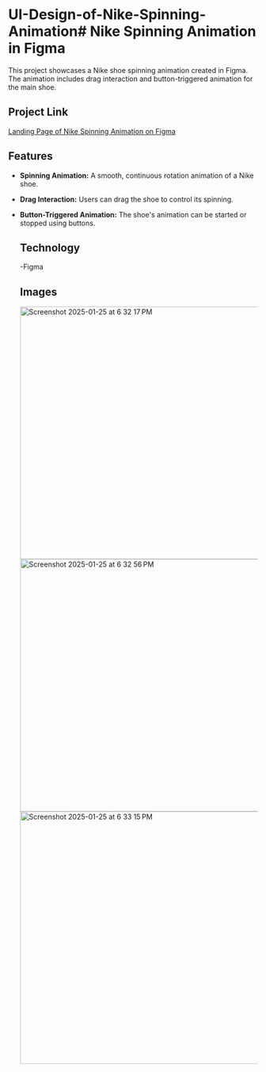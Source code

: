# UI-Design-of-Nike-Spinning-Animation# Nike Spinning Animation in Figma

This project showcases a Nike shoe spinning animation created in Figma. The animation includes drag interaction and button-triggered animation for the main shoe.

## Project Link
[Landing Page of Nike Spinning Animation on Figma](https://www.figma.com/design/uaovkdrjLa3cmr1lkigZaR/Nike-spinning-animation?node-id=0-1&t=A3njvmvsgiNPqJdt-1)

## Features

- **Spinning Animation:** A smooth, continuous rotation animation of a Nike shoe.
- **Drag Interaction:** Users can drag the shoe to control its spinning.
- **Button-Triggered Animation:** The shoe's animation can be started or stopped using buttons.

  ## Technology
  -Figma
  ## Images
  <img width="509" alt="Screenshot 2025-01-25 at 6 32 17 PM" src="https://github.com/user-attachments/assets/f0e5d5aa-8f26-47d3-9a84-ab4c3bdddcc1" />
  <img width="509" alt="Screenshot 2025-01-25 at 6 32 56 PM" src="https://github.com/user-attachments/assets/055ca955-20de-4cd8-b1ae-d6d166992a69" />
   <img width="509" alt="Screenshot 2025-01-25 at 6 33 15 PM" src="https://github.com/user-attachments/assets/4fe54371-5d44-41d9-bf03-c67c268da217" />
